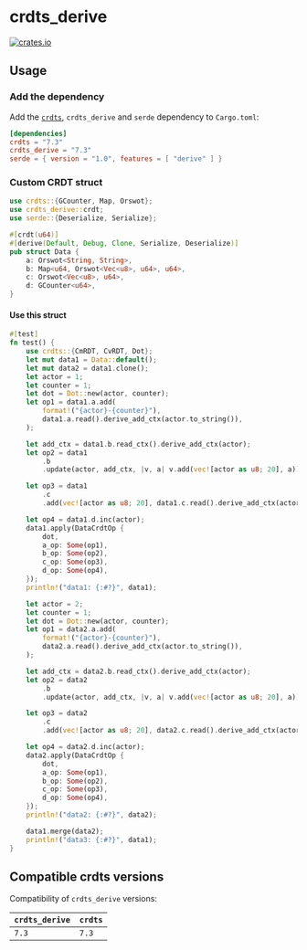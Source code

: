 # crdts_derive

[![crates.io](https://img.shields.io/crates/v/crdts_derive.svg)](https://crates.io/crates/crdts_derive)

## Usage

### Add the dependency

Add the [`crdts`](https://github.com/rust-crdt/rust-crdt), `crdts_derive` and `serde` dependency to `Cargo.toml`:

```toml
[dependencies]
crdts = "7.3"
crdts_derive = "7.3"
serde = { version = "1.0", features = [ "derive" ] }
```

### Custom CRDT struct

```rust
use crdts::{GCounter, Map, Orswot};
use crdts_derive::crdt;
use serde::{Deserialize, Serialize};

#[crdt(u64)]
#[derive(Default, Debug, Clone, Serialize, Deserialize)]
pub struct Data {
    a: Orswot<String, String>,
    b: Map<u64, Orswot<Vec<u8>, u64>, u64>,
    c: Orswot<Vec<u8>, u64>,
    d: GCounter<u64>,
}
```

#### Use this struct

```rust
#[test]
fn test() {
    use crdts::{CmRDT, CvRDT, Dot};
    let mut data1 = Data::default();
    let mut data2 = data1.clone();
    let actor = 1;
    let counter = 1;
    let dot = Dot::new(actor, counter);
    let op1 = data1.a.add(
        format!("{actor}-{counter}"),
        data1.a.read().derive_add_ctx(actor.to_string()),
    );

    let add_ctx = data1.b.read_ctx().derive_add_ctx(actor);
    let op2 = data1
        .b
        .update(actor, add_ctx, |v, a| v.add(vec![actor as u8; 20], a));

    let op3 = data1
        .c
        .add(vec![actor as u8; 20], data1.c.read().derive_add_ctx(actor));

    let op4 = data1.d.inc(actor);
    data1.apply(DataCrdtOp {
        dot,
        a_op: Some(op1),
        b_op: Some(op2),
        c_op: Some(op3),
        d_op: Some(op4),
    });
    println!("data1: {:#?}", data1);

    let actor = 2;
    let counter = 1;
    let dot = Dot::new(actor, counter);
    let op1 = data2.a.add(
        format!("{actor}-{counter}"),
        data2.a.read().derive_add_ctx(actor.to_string()),
    );

    let add_ctx = data2.b.read_ctx().derive_add_ctx(actor);
    let op2 = data2
        .b
        .update(actor, add_ctx, |v, a| v.add(vec![actor as u8; 20], a));

    let op3 = data2
        .c
        .add(vec![actor as u8; 20], data2.c.read().derive_add_ctx(actor));

    let op4 = data2.d.inc(actor);
    data2.apply(DataCrdtOp {
        dot,
        a_op: Some(op1),
        b_op: Some(op2),
        c_op: Some(op3),
        d_op: Some(op4),
    });
    println!("data2: {:#?}", data2);

    data1.merge(data2);
    println!("data3: {:#?}", data1);
}

```

## Compatible crdts versions

Compatibility of `crdts_derive` versions:

| `crdts_derive` | `crdts` |
| :--           | :--    |
| `7.3`         | `7.3`  |